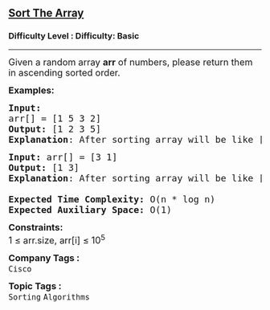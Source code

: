 <h2><a href="https://www.geeksforgeeks.org/problems/sort-the-array0055/1?page=16&sortBy=submissions">Sort The Array</a></h2><h3>Difficulty Level : Difficulty: Basic</h3><hr><div class="problems_problem_content__Xm_eO"><p><span style="font-size: 18px;">Given a random array <strong>arr</strong> of numbers, please return them in ascending sorted order.</span></p>
<p><strong><span style="font-size: 18px;">Examples:</span></strong></p>
<pre><span style="font-size: 18px;"><strong>Input:</strong>
arr[] = [1 5 3 2]
<strong>Output:</strong> [1 2 3 5]
<strong>Explanation</strong>: After sorting array will be like [1, 2, 3, 5].</span></pre>
<pre><span style="font-size: 18px;"><strong>Input: </strong>arr[] = [3 1]
<strong>Output:</strong> [1 3]
<strong>Explanation</strong>: After sorting array will be like [1, 3].<br></span><span style="font-size: 18px;"><br><strong>Expected Time Complexity:</strong> O(n * log n)<br><strong>Expected Auxiliary Space:</strong>&nbsp;O(1)</span></pre>
<p><span style="font-size: 18px;"><strong>Constraints:</strong><br>1 ≤ arr.size, arr[i] ≤ 10<sup>5</sup></span></p></div><p><span style=font-size:18px><strong>Company Tags : </strong><br><code>Cisco</code>&nbsp;<br><p><span style=font-size:18px><strong>Topic Tags : </strong><br><code>Sorting</code>&nbsp;<code>Algorithms</code>&nbsp;